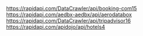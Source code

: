 https://rapidapi.com/DataCrawler/api/booking-com15
https://rapidapi.com/aedbx-aedbx/api/aerodatabox
https://rapidapi.com/DataCrawler/api/tripadvisor16
https://rapidapi.com/apidojo/api/hotels4